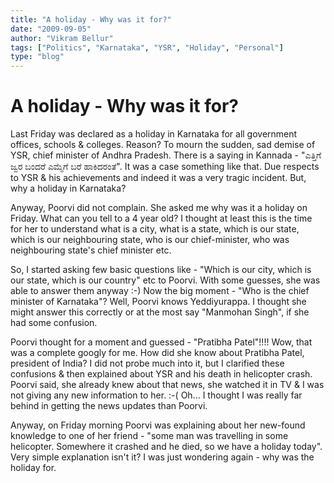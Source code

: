 ```yaml
---
title: "A holiday - Why was it for?"
date: "2009-09-05"
author: "Vikram Bellur"
tags: ["Politics", "Karnataka", "YSR", "Holiday", "Personal"]
type: "blog"
---
```


# A holiday - Why was it for?

Last Friday was declared as a holiday in Karnataka for all government offices, schools & colleges. Reason? To mourn the sudden, sad demise of YSR, chief minister of Andhra Pradesh. There is a saying in Kannada - "ಎತ್ತಿಗೆ ಜ್ವರ ಬಂದರೆ ಎಮ್ಮೆಗೆ ಬರೆ ಹಾಕಿದರಂತೆ". It was a case something like that. Due respects to YSR & his achievements and indeed it was a very tragic incident. But, why a holiday in Karnataka?

Anyway, Poorvi did not complain. She asked me why was it a holiday on Friday. What can you tell to a 4 year old? I thought at least this is the time for her to understand what is a city, what is a state, which is our state, which is our neighbouring state, who is our chief-minister, who was neighbouring state's chief minister etc.

So, I started asking few basic questions like - "Which is our city, which is our state, which is our country" etc to Poorvi. With some guesses, she was able to answer them anyway :-) Now the big moment - "Who is the chief minister of Karnataka"? Well, Poorvi knows Yeddiyurappa. I thought she might answer this correctly or at the most say "Manmohan Singh", if she had some confusion.

Poorvi thought for a moment and guessed - "Pratibha Patel"!!!! Wow, that was a complete googly for me. How did she know about Pratibha Patel, president of India? I did not probe much into it, but I clarified these confusions & then explained about YSR and his death in helicopter crash. Poorvi said, she already knew about that news, she watched it in TV & I was not giving any new information to her. :-( Oh... I thought I was really far behind in getting the news updates than Poorvi.

Anyway, on Friday morning Poorvi was explaining about her new-found knowledge to one of her friend - "some man was travelling in some helicopter. Somewhere it crashed and he died, so we have a holiday today". Very simple explanation isn't it? I was just wondering again - why was the holiday for.
